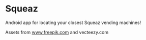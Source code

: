 # Squeaz

Android app for locating your closest Squeaz vending machines!

Assets from www.freepik.com and vecteezy.com
